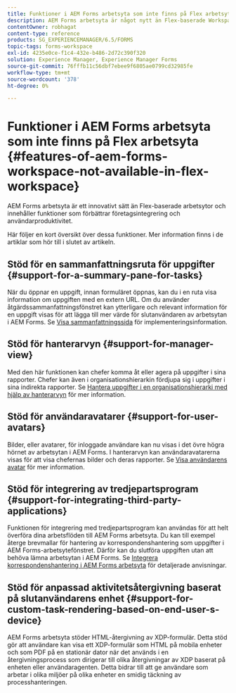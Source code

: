 ```yaml
---
title: Funktioner i AEM Forms arbetsyta som inte finns på Flex arbetsyta
description: AEM Forms arbetsyta är något nytt än Flex-baserade Workspace. Läs om skillnaderna i funktioner.
contentOwner: robhagat
content-type: reference
products: SG_EXPERIENCEMANAGER/6.5/FORMS
topic-tags: forms-workspace
exl-id: 4235e0ce-f1c4-432e-b486-2d72c390f320
solution: Experience Manager, Experience Manager Forms
source-git-commit: 76fffb11c56dbf7ebee9f6805ae0799cd32985fe
workflow-type: tm+mt
source-wordcount: '378'
ht-degree: 0%

---
```


# Funktioner i AEM Forms arbetsyta som inte finns på Flex arbetsyta {#features-of-aem-forms-workspace-not-available-in-flex-workspace}

AEM Forms arbetsyta är ett innovativt sätt än Flex-baserade arbetsytor och innehåller funktioner som förbättrar företagsintegrering och användarproduktivitet.

Här följer en kort översikt över dessa funktioner. Mer information finns i de artiklar som hör till i slutet av artikeln.

## Stöd för en sammanfattningsruta för uppgifter {#support-for-a-summary-pane-for-tasks}

När du öppnar en uppgift, innan formuläret öppnas, kan du i en ruta visa information om uppgiften med en extern URL. Om du använder åtgärdssammanfattningsfönstret kan ytterligare och relevant information för en uppgift visas för att lägga till mer värde för slutanvändaren av arbetsytan i AEM Forms. Se [Visa sammanfattningssida](/help/forms/using/displaying-information-task-summary-pane.md) för implementeringsinformation.

## Stöd för hanterarvyn {#support-for-manager-view}

Med den här funktionen kan chefer komma åt eller agera på uppgifter i sina rapporter. Chefer kan även i organisationshierarkin fördjupa sig i uppgifter i sina indirekta rapporter. Se [Hantera uppgifter i en organisationshierarki med hjälp av hanterarvyn](/help/forms/using/tasks-organizational-hierarchy-using-manager.md) för mer information.

## Stöd för användaravatarer {#support-for-user-avatars}

Bilder, eller avatarer, för inloggade användare kan nu visas i det övre högra hörnet av arbetsytan i AEM Forms. I hanterarvyn kan användaravatarerna visas för att visa chefernas bilder och deras rapporter. Se [Visa användarens avatar](/help/forms/using/displaying-user-avatar.md) för mer information.

## Stöd för integrering av tredjepartsprogram {#support-for-integrating-third-party-applications}

Funktionen för integrering med tredjepartsprogram kan användas för att helt överföra dina arbetsflöden till AEM Forms arbetsyta. Du kan till exempel återge brevmallar för hantering av korrespondenshantering som uppgifter i AEM Forms-arbetsytefönstret. Därför kan du slutföra uppgiften utan att behöva lämna arbetsytan i AEM Forms. Se [Integrera korrespondenshantering i AEM Forms arbetsyta](/help/forms/using/integrating-correspondence-management-html-workspace.md) för detaljerade anvisningar.

## Stöd för anpassad aktivitetsåtergivning baserat på slutanvändarens enhet {#support-for-custom-task-rendering-based-on-end-user-s-device}

AEM Forms arbetsyta stöder HTML-återgivning av XDP-formulär. Detta stöd gör att användare kan visa ett XDP-formulär som HTML på mobila enheter och som PDF på en stationär dator när det används i en återgivningsprocess som dirigerar till olika återgivningar av XDP baserat på enheten eller användaragenten. Detta bidrar till att ge användare som arbetar i olika miljöer på olika enheter en smidig täckning av processhanteringen.

